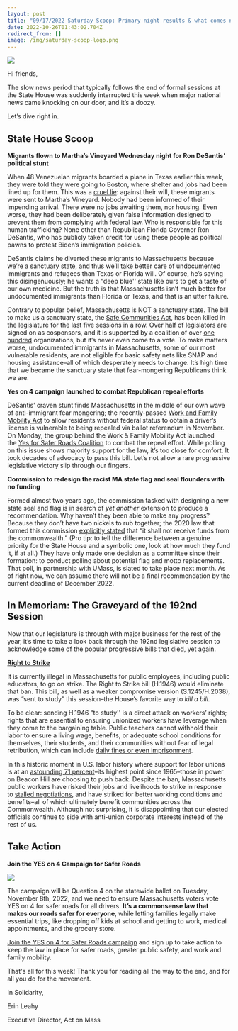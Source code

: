 ```yaml
---
layout: post
title: "09/17/2022 Saturday Scoop: Primary night results & what comes next"
date: 2022-10-26T01:43:02.704Z
redirect_from: []
image: /img/saturday-scoop-logo.png
---
```

![](https://nvlupin.blob.core.windows.net/images/van/EA/EA007/1/90151/images/Saturday%20Scoop.png)

Hi friends,

The slow news period that typically follows the end of formal sessions at the State House was suddenly interrupted this week when major national news came knocking on our door, and it’s a doozy. 

Let’s dive right in.

## **State House Scoop**

**Migrants flown to Martha’s Vineyard Wednesday night for Ron DeSantis’ political stunt**

When 48 Venezuelan migrants boarded a plane in Texas earlier this week, they were told they were going to Boston, where shelter and jobs had been lined up for them. This was a [cruel lie](https://www.wcvb.com/article/migrants-arrive-marthas-vineyard-massachusetts-charter-flights-florida/41220505?utm_medium=&emci=5bb0d029-ac36-ed11-ae83-281878b83d8a&emdi=ea000000-0000-0000-0000-000000000001&ceid={{ContactsEmailID}}): against their will, these migrants were sent to Martha’s Vineyard. Nobody had been informed of their impending arrival. There were no jobs awaiting them, nor housing. Even worse, they had been deliberately given false information designed to prevent them from complying with federal law. Who is responsible for this human trafficking? None other than Republican Florida Governor Ron DeSantis, who has publicly taken credit for using these people as political pawns to protest Biden’s immigration policies. 

DeSantis claims he diverted these migrants to Massachusetts because we’re a sanctuary state, and thus we’ll take better care of undocumented immigrants and refugees than Texas or Florida will. Of course, he’s saying this disingenuously; he wants a “deep blue'' state like ours to get a taste of our own medicine. But the truth is that Massachusetts isn’t much better for undocumented immigrants than Florida or Texas, and that is an utter failure. 

Contrary to popular belief, Massachusetts is NOT a sanctuary state. The bill to make us a sanctuary state, the [Safe Communities Act](https://actonmass.org/bills/safe-communities-act/?utm_medium=&emci=5bb0d029-ac36-ed11-ae83-281878b83d8a&emdi=ea000000-0000-0000-0000-000000000001&ceid={{ContactsEmailID}}), has been killed in the legislature for the last five sessions in a row. Over half of legislators are signed on as cosponsors, and it is supported by a coalition of over [one hundred](https://miracoalition.org/wp-content/uploads/2021/06/Word-Doc_-SCA-2021-endorsing-organizations.pdf?utm_medium=&emci=5bb0d029-ac36-ed11-ae83-281878b83d8a&emdi=ea000000-0000-0000-0000-000000000001&ceid={{ContactsEmailID}}) organizations, but it’s never even come to a vote. To make matters worse, undocumented immigrants in Massachusetts, some of our most vulnerable residents, are not eligible for basic safety nets like SNAP and housing assistance–all of which desperately needs to change. It’s high time that we became the sanctuary state that fear-mongering Republicans think we are.

**Yes on 4 campaign launched to combat Republican repeal efforts**

DeSantis’ craven stunt finds Massachusetts in the middle of our own wave of anti-immigrant fear mongering; the recently-passed [Work and Family Mobility Act](https://actonmass.org/bills/driver-license-regardless-immigration-status/?utm_medium=&emci=5bb0d029-ac36-ed11-ae83-281878b83d8a&emdi=ea000000-0000-0000-0000-000000000001&ceid={{ContactsEmailID}}) to allow residents without federal status to obtain a driver’s license is vulnerable to being repealed via ballot referendum in November. On Monday, the group behind the Work & Family Mobility Act launched the [Yes for Safer Roads Coalition](https://actionnetwork.org/forms/support-yes-on-4-for-safer-roads?clear_id=true&utm_medium=&emci=5bb0d029-ac36-ed11-ae83-281878b83d8a&emdi=ea000000-0000-0000-0000-000000000001&ceid={{ContactsEmailID}}) to combat the repeal effort. While polling on this issue shows majority support for the law, it’s too close for comfort. It took decades of advocacy to pass this bill. Let’s not allow a rare progressive legislative victory slip through our fingers.

**Commission to redesign the racist MA state flag and seal flounders with no funding**

Formed almost two years ago, the commission tasked with designing a new state seal and flag is in search of *yet another* extension to produce a recommendation. Why haven’t they been able to make any progress? Because they don’t have two nickels to rub together; the 2020 law that formed this commission [explicitly stated](https://www.gloucestertimes.com/seal-commission-stuggling-with-progress-deadlines/article_ead9280e-345f-11ed-9c07-678f3e975079.html?utm_medium=&emci=5bb0d029-ac36-ed11-ae83-281878b83d8a&emdi=ea000000-0000-0000-0000-000000000001&ceid={{ContactsEmailID}}) that “it shall not receive funds from the commonwealth.” (Pro tip: to tell the difference between a genuine priority for the State House and a symbolic one, look at how much they fund it, if at all.) They have only made one decision as a committee since their formation: to conduct polling about potential flag and motto replacements. That poll, in partnership with UMass, is slated to take place next month. As of right now, we can assume there will not be a final recommendation by the current deadline of December 2022.



## In Memoriam: The Graveyard of the 192nd Session

Now that our legislature is through with major business for the rest of the year, it’s time to take a look back through the 192nd legislative session to acknowledge some of the popular progressive bills that died, yet again.

**[Right to Strike](https://actonmass.org/bills/the-right-to-strike/?utm_medium=&emci=5bb0d029-ac36-ed11-ae83-281878b83d8a&emdi=ea000000-0000-0000-0000-000000000001&ceid={{ContactsEmailID}})**

It is currently illegal in Massachusetts for public employees, including public educators, to go on strike. The Right to Strike bill (H.1946) would eliminate that ban. This bill, as well as a weaker compromise version (S.1245/H.2038), was “sent to study” this session–the House’s favorite way to *kill a bill.*

To be clear: sending H.1946 “to study'' is a direct attack on workers’ rights; rights that are essential to ensuring unionized workers have leverage when they come to the bargaining table. Public teachers cannot withhold their labor to ensure a living wage, benefits, or adequate school conditions for themselves, their students, and their communities without fear of legal retribution, which can include [daily fines or even imprisonment](https://onlabor.org/massachusettss-prohibition-on-public-employee-strikes-warrants-repeal/?utm_medium=&emci=5bb0d029-ac36-ed11-ae83-281878b83d8a&emdi=ea000000-0000-0000-0000-000000000001&ceid={{ContactsEmailID}}). 

In this historic moment in U.S. labor history where support for labor unions is at an [astounding 71 percent](https://news.gallup.com/poll/398303/approval-labor-unions-highest-point-1965.aspx?utm_medium=&emci=5bb0d029-ac36-ed11-ae83-281878b83d8a&emdi=ea000000-0000-0000-0000-000000000001&ceid={{ContactsEmailID}})–its highest point since 1965–those in power on Beacon Hill are choosing to push back. Despite the ban, Massachusetts public workers have risked their jobs and livelihoods to strike in response to [stalled negotiations](https://www.wcvb.com/article/dedham-teachers-school-officials-reach-tentative-deal-to-end-teacher-strike/29602518?utm_medium=&emci=5bb0d029-ac36-ed11-ae83-281878b83d8a&emdi=ea000000-0000-0000-0000-000000000001&ceid={{ContactsEmailID}}), and have striked for better working conditions and benefits–all of which ultimately benefit communities across the Commonwealth. Although not surprising, it is disappointing that our elected officials continue to side with anti-union corporate interests instead of the rest of us.

## Take Action

**Join the YES on 4 Campaign for Safer Roads**

![](/img/google_form_headers_-1-.png)

The campaign will be Question 4 on the statewide ballot on Tuesday, November 8th, 2022, and we need to ensure Massachusetts voters vote YES on 4 for safer roads for all drivers. **It’s a commonsense law that makes our roads safer for everyone**, while letting families legally make essential trips, like dropping off kids at school and getting to work, medical appointments, and the grocery store.

[Join the YES on 4 for Safer Roads campaign](https://actionnetwork.org/forms/support-yes-on-4-for-safer-roads?clear_id=true&utm_medium=&emci=5bb0d029-ac36-ed11-ae83-281878b83d8a&emdi=ea000000-0000-0000-0000-000000000001&ceid={{ContactsEmailID}}) and sign up to take action to keep the law in place for safer roads, greater public safety, and work and family mobility.

That's all for this week! Thank you for reading all the way to the end, and for all you do for the movement. 



I﻿n Solidarity,

E﻿rin Leahy

E﻿xecutive Director, Act on Mass